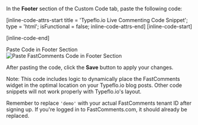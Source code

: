 In the **Footer** section of the Custom Code tab, paste the following code:

[inline-code-attrs-start title = 'Typeflo.io Live Commenting Code Snippet'; type = 'html'; isFunctional = false; inline-code-attrs-end]
[inline-code-start]
<script src="https://cdn.fastcomments.com/js/embed-v2.min.js" async></script>
<script>
    (function () {
        function load() {
            let target = null;
            let lastInstance;
            if (document.querySelector('.fastcomments-widget')) {
                setTimeout(load, 1000);
                return;
            }
            if (lastInstance) {
                lastInstance.destroy();
            }
            if (window.FastCommentsUI) {
                const newElement = document.createElement('div');
                newElement.classList.add('fastcomments-widget');
                const subscribeSection = document.querySelector('.nc-SectionSubscribe2');
                if (subscribeSection) {
                    subscribeSection.parentNode.insertBefore(newElement, subscribeSection);
                    target = newElement;
                } else {
                    const fullWidthSection = document.querySelector('.container.w-full');
                    if (fullWidthSection) {
                        fullWidthSection.prepend(newElement);
                        target = newElement;
                    }
                }
            }
            if (target) {
                lastInstance = FastCommentsUI(target, {
                    "tenantId": "demo"
                });
            }
            setTimeout(load, 1000);
        }

        load();
    })();
</script>
[inline-code-end]

<div class="screenshot white-bg">
    <div class="title">Paste Code in Footer Section</div>
    <img class="screenshot-image" src="/images/installation-guides/typeflo-step-3-paste-code-in-footer-section.png" alt="Paste FastComments Code in Footer Section" />
</div>

After pasting the code, click the **Save** button to apply your changes.

Note: This code includes logic to dynamically place the FastComments widget in the optimal location on your Typeflo.io blog posts. Other code snippets will not work properly with Typeflo.io's layout.

Remember to replace `'demo'` with your actual FastComments tenant ID after signing up. If you're logged in to FastComments.com, it should already be replaced.